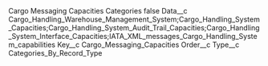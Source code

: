 <?xml version="1.0" encoding="UTF-8"?>
<CustomMetadata xmlns="http://soap.sforce.com/2006/04/metadata" xmlns:xsi="http://www.w3.org/2001/XMLSchema-instance" xmlns:xsd="http://www.w3.org/2001/XMLSchema">
    <label>Cargo Messaging Capacities Categories</label>
    <protected>false</protected>
    <values>
        <field>Data__c</field>
        <value xsi:type="xsd:string">Cargo_Handling_Warehouse_Management_System;Cargo_Handling_System_Capacities;Cargo_Handling_System_Audit_Trail_Capacities;Cargo_Handling_System_Interface_Capacities;IATA_XML_messages_Cargo_Handling_System_capabilities</value>
    </values>
    <values>
        <field>Key__c</field>
        <value xsi:type="xsd:string">Cargo_Messaging_Capacities</value>
    </values>
    <values>
        <field>Order__c</field>
        <value xsi:nil="true"/>
    </values>
    <values>
        <field>Type__c</field>
        <value xsi:type="xsd:string">Categories_By_Record_Type</value>
    </values>
</CustomMetadata>
